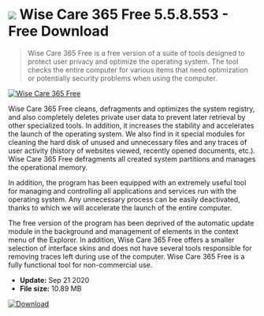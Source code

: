 # ![](https://cdn.softexe.net/static/icon/a/wise-care-365-free-8208.png) Wise Care 365 Free 5.5.8.553 - Free Download

> Wise Care 365 Free is a free version of a suite of tools designed to protect user privacy and optimize the operating system. The tool checks the entire computer for various items that need optimization or potentially security problems when using the computer.

[![Wise Care 365 Free](https://gallery.dpcdn.pl/imgc/Tools/15722/g_-_420x350_1.5_-_x20130424101730_00.png)](https://softexe.net/win/system/tweaking-optimizing/wise-care-365-free:hbRh.html)

Wise Care 365 Free cleans, defragments and optimizes the system registry, and also completely deletes private user data to prevent later retrieval by other specialized tools. In addition, it increases the stability and accelerates the launch of the operating system. We also find in it special modules for cleaning the hard disk of unused and unnecessary files and any traces of user activity (history of websites viewed, recently opened documents, etc.). Wise Care 365 Free defragments all created system partitions and manages the operational memory.
 
 In addition, the program has been equipped with an extremely useful tool for managing and controlling all applications and services run with the operating system. Any unnecessary process can be easily deactivated, thanks to which we will accelerate the launch of the entire computer.
 
 The free version of the program has been deprived of the automatic update module in the background and management of elements in the context menu of the Explorer. In addition, Wise Care 365 Free offers a smaller selection of interface skins and does not have several tools responsible for removing traces left during use of the computer. Wise Care 365 Free is a fully functional tool for non-commercial use.


- **Update:** Sep 21 2020
- **File size:** 10.89 MB

[![Download](https://cdn.softexe.net/static/img/download.png)](https://softexe.net/win/system/tweaking-optimizing/wise-care-365-free:hbRh.html)

